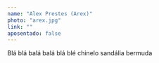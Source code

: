 ```yaml
---
name: "Alex Prestes (Arex)"
photo: "arex.jpg"
link: ""
aposentado: false
---
```


Blá blá balá balá blá blé
chinelo sandália bermuda